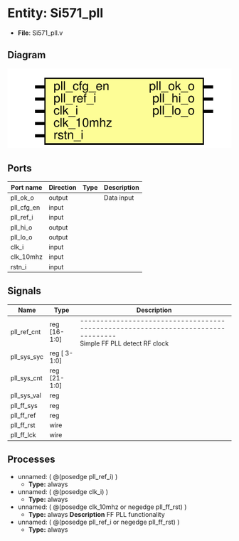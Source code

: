 # Entity: Si571_pll

- **File**: Si571_pll.v
## Diagram

![Diagram](Si571_pll.svg "Diagram")
## Ports

| Port name  | Direction | Type | Description |
| ---------- | --------- | ---- | ----------- |
| pll_ok_o   | output    |      |  Data input |
| pll_cfg_en | input     |      |             |
| pll_ref_i  | input     |      |             |
| pll_hi_o   | output    |      |             |
| pll_lo_o   | output    |      |             |
| clk_i      | input     |      |             |
| clk_10mhz  | input     |      |             |
| rstn_i     | input     |      |             |
## Signals

| Name        | Type          | Description                                                                                                              |
| ----------- | ------------- | ------------------------------------------------------------------------------------------------------------------------ |
| pll_ref_cnt | reg  [16-1:0] | ---------------------------------------------------------------------------------<br>   Simple FF PLL   detect RF clock  |
| pll_sys_syc | reg  [ 3-1:0] |                                                                                                                          |
| pll_sys_cnt | reg  [21-1:0] |                                                                                                                          |
| pll_sys_val | reg           |                                                                                                                          |
| pll_ff_sys  | reg           |                                                                                                                          |
| pll_ff_ref  | reg           |                                                                                                                          |
| pll_ff_rst  | wire          |                                                                                                                          |
| pll_ff_lck  | wire          |                                                                                                                          |
## Processes
- unnamed: ( @(posedge pll_ref_i) )
  - **Type:** always
- unnamed: ( @(posedge clk_i) )
  - **Type:** always
- unnamed: ( @(posedge clk_10mhz or negedge pll_ff_rst) )
  - **Type:** always
**Description**
 FF PLL functionality 
- unnamed: ( @(posedge pll_ref_i or negedge pll_ff_rst) )
  - **Type:** always
